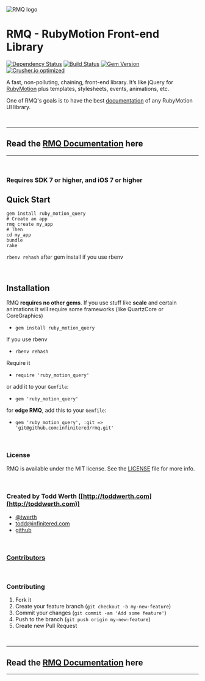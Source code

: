 ![RMQ logo](https://raw.github.com/infinitered/rmq/master/resources/logo@2x.png?raw=true)

# RMQ - RubyMotion Front-end Library

[![Dependency Status](https://gemnasium.com/infinitered/rmq.png)](https://gemnasium.com/infinitered/rmq)
[![Build Status](https://travis-ci.org/infinitered/rmq.png?branch=master)](https://travis-ci.org/infinitered/rmq)
[![Gem Version](https://badge.fury.io/rb/ruby_motion_query.png)](http://badge.fury.io/rb/ruby_motion_query)
[![Crusher.io optimized](http://www.crusher.io/repo/infinitered/rmq/badge)](http://www.crusher.io/repo/infinitered/rmq)

A fast, non-polluting, chaining, front-end library. It’s like jQuery for [RubyMotion](http://rubymotion.com) plus templates, stylesheets, events, animations, etc.

One of RMQ's goals is to have the best [documentation][1] of any RubyMotion UI library.

<br />

----------

## Read the [RMQ Documentation][1] here

----------

<br />

### Requires SDK 7 or higher, and iOS 7 or higher

## Quick Start

```
gem install ruby_motion_query
# Create an app
rmq create my_app
# Then
cd my_app
bundle
rake
```

`rbenv rehash` after gem install if you use rbenv

<br />

## Installation

RMQ **requires no other gems**. If you use stuff like **scale** and certain animations it will require some frameworks (like QuartzCore or CoreGraphics)

- `gem install ruby_motion_query`

If you use rbenv

- `rbenv rehash`

Require it

- `require 'ruby_motion_query'`

or add it to your `Gemfile`:

- `gem 'ruby_motion_query'`

for **edge RMQ**, add this to your `Gemfile`:

- `gem 'ruby_motion_query', :git => 'git@github.com:infinitered/rmq.git'`


<br />

### License

RMQ is available under the MIT license. See the [LICENSE](https://github.com/infinitered/rmq/blob/master/LICENSE) file for more info.


<br />

### Created by Todd Werth ([http://toddwerth.com](http://toddwerth.com))

- [@twerth](http://twitter.com/twerth)
- [todd@infinitered.com](mailto:todd@infinitered.com)
- [github](https://github.com/twerth)


<br />

### [Contributors](https://github.com/infinitered/rmq/graphs/contributors)

<br />

### Contributing

1. Fork it
2. Create your feature branch (`git checkout -b my-new-feature`)
3. Commit your changes (`git commit -am 'Add some feature'`)
4. Push to the branch (`git push origin my-new-feature`)
5. Create new Pull Request

<br />

----------

## Read the [RMQ Documentation][1] here

----------

  [1]: http://rubymotionquery.com
